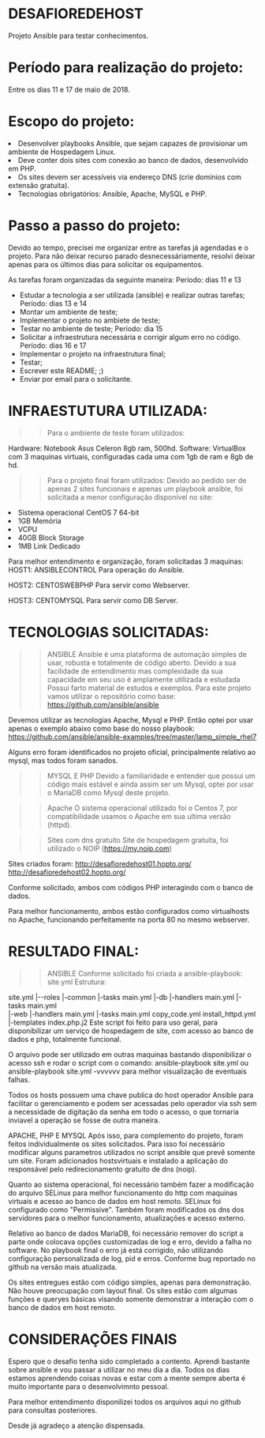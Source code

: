 # DESAFIOREDEHOST
Projeto Ansible para testar conhecimentos.

# Período para realização do projeto:
Entre os dias 11 e 17 de maio de 2018.

# Escopo do projeto:

<li>Desenvolver playbooks Ansible, que sejam capazes de provisionar um ambiente de Hospedagem Linux.</li>
<li>Deve conter dois sites com conexão ao banco de dados, desenvolvido em PHP.</li>
<li>Os sites devem ser acessíveis via endereço DNS (crie domínios com extensão gratuita).</li>
<li>Tecnologias obrigatórios: Ansible, Apache, MySQL e PHP.</li>

# Passo a passo do projeto:

Devido ao tempo, precisei me organizar entre as tarefas já agendadas e o projeto.
Para não deixar recurso parado desnecessáriamente, resolvi deixar apenas para os últimos dias para solicitar os equipamentos.

As tarefas foram organizadas da seguinte maneira:
Período: dias 11 e 13
- Estudar a tecnologia a ser utilizada (ansible) e realizar outras tarefas;
Período: dias 13 e 14
- Montar um ambiente de teste;
- Implementar o projeto no ambiete de teste;
- Testar no ambiente de teste; 
Período: dia 15
- Solicitar a infraestrutura necessária e corrigir algum erro no código.
Período: dias 16 e 17
- Implementar o projeto na infraestrutura final;
- Testar;
- Escrever este README; ;)
- Enviar por email para o solicitante.

# INFRAESTUTURA UTILIZADA:
>> Para o ambiente de teste foram utilizados:

Hardware: Notebook Asus Celeron 8gb ram, 500hd.
Software: VirtualBox com 3 maquinas virtuais, configuradas cada uma com 1gb de ram e 8gb de hd.


>> Para o projeto final foram utilizados:
Devido ao pedido ser de apenas 2 sites funcionais e apenas um playbook ansible, foi solicitada a menor configuração disponível no site:
<li>Sistema operacional CentOS 7 64-bit</li>
<li>1GB Memória</li>
<li>VCPU</li>
<li>40GB Block Storage</li>
<li>1MB Link Dedicado</li>

Para melhor entendimento e organização, foram solicitadas 3 maquinas:
HOST1: ANSIBLECONTROL
Para operação do Ansible.

HOST2: CENTOSWEBPHP
Para servir como Webserver.

HOST3: CENTOMYSQL
Para servir como DB Server.

# TECNOLOGIAS SOLICITADAS:

>> ANSIBLE
Ansible é uma plataforma de automação simples de usar, robusta e totalmente de código aberto. 
Devido a sua facilidade de entendimento mas complexidade da sua capacidade em seu uso é amplamente utilizada e estudada
Possui farto material de estudos e exemplos.
Para este projeto vamos utilizar o repositório como base:
https://github.com/ansible/ansible

Devemos utilizar as tecnologias Apache, Mysql e PHP. 
Então optei por usar apenas o exemplo abaixo como base do nosso playbook:
https://github.com/ansible/ansible-examples/tree/master/lamp_simple_rhel7

Alguns erro foram identificados no projeto oficial, principalmente relativo ao mysql, mas todos foram sanados.

>> MYSQL E PHP
Devido a familiaridade e entender que possui um código mais estável e ainda assim ser um Mysql, optei por usar o MariaDB como Mysql deste projeto.

>> Apache
O sistema operacional utilizado foi o Centos 7, por compatibilidade usamos o Apache em sua ultima versão (httpd).

>> Sites com dns gratuito
Site de hospedagem gratuita, foi utilizado o NOIP (https://my.noip.com)

Sites criados foram: 
http://desafioredehost01.hopto.org/
http://desafioredehost02.hopto.org/

Conforme solicitado, ambos com códigos PHP interagindo com o banco de dados.

Para melhor funcionamento, ambos estão configurados como virtualhosts no Apache, funcionando perfeitamente na porta 80 no mesmo webserver.

# RESULTADO FINAL:

>> ANSIBLE
Conforme solicitado foi criada a ansible-playbook: site.yml
Estrutura:

site.yml
	|--roles
		|-common
			|-tasks
				main.yml
		|-db
			|-handlers
				main.yml
			|-tasks
				main.yml		
		|-web
			|-handlers
				main.yml
			|-tasks
				main.yml
				copy_code.yml
				install_httpd.yml
			|-templates
				index.php.j2
Este script foi feito para uso geral, para disponibilizar um serviço de hospedagem de site, com acesso ao banco de dados e php, totalmente funcional.

O arquivo pode ser utilizado em outras maquinas bastando disponibilizar o acesso ssh e rodar o script com o comando:
ansible-playbook site.yml ou ansible-playbook site.yml -vvvvvv para melhor visualização de eventuais falhas.

Todos os hosts possuem uma chave publica do host operador Ansible para facilitar o gerenciamento e podem ser acessadas pelo operador via ssh sem a necessidade de digitação da senha em todo o acesso, o que tornaria inviavel a operação se fosse de outra maneira.

APACHE, PHP E MYSQL
Após isso, para complemento do projeto, foram feitos individualmente os sites solicitados.
Para isso foi necessário modificar alguns parametros utilizados no script ansible que prevê somente um site.
Foram adicionados hostsvirtuais e instalado a aplicação do responsável pelo redirecionamento gratuito de dns (noip).

Quanto ao sistema operacional, foi necessário também fazer a modificação do arquivo SELinux para melhor funcionamento do http com maquinas virtuais e acesso ao banco de dados em host remoto. SELinux foi configurado como "Permissive". Também foram modificados os dns dos servidores para o melhor funcionamento, atualizações e acesso externo.

Relativo ao banco de dados MariaDB, foi necessário remover do script a parte onde colocava opções customizadas de log e erro, devido a falha no software. No playbook final o erro já está corrigido, não utilizando configuração personalizada de log, pid e erros. Conforme bug reportado no github na versão mais atualizada.

Os sites entregues estão com código simples, apenas para demonstração. Não houve preocupação com layout final.
Os sites estão com algumas funções e queryes básicas visando somente demonstrar a interação com o banco de dados em host remoto.

# CONSIDERAÇÕES FINAIS

Espero que o desafio tenha sido completado a contento. Aprendi bastante sobre ansible e vou passar a utilizar no meu dia a dia.
Todos os dias estamos aprendendo coisas novas e estar com a mente sempre aberta é muito importante para o desenvolvimnto pessoal.

Para melhor entendimento disponilizei todos os arquivos aqui no github para consultas posteriores.

Desde já agradeço a atenção dispensada.